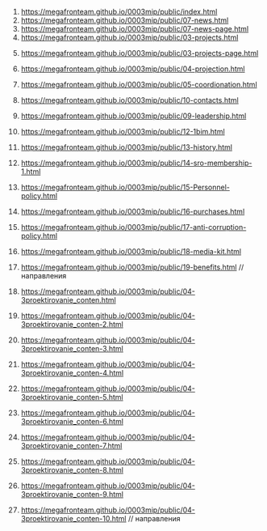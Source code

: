 1. <https://megafronteam.github.io/0003mip/public/index.html>
1. <https://megafronteam.github.io/0003mip/public/07-news.html>
2. <https://megafronteam.github.io/0003mip/public/07-news-page.html>
3. <https://megafronteam.github.io/0003mip/public/03-projects.html>
<!-- 4. <https://megafronteam.github.io/0003mip/public/03-projects-1.html> -->
5. <https://megafronteam.github.io/0003mip/public/03-projects-page.html>
6. <https://megafronteam.github.io/0003mip/public/04-projection.html>
7. <https://megafronteam.github.io/0003mip/public/05-coordionation.html>
8. <https://megafronteam.github.io/0003mip/public/10-contacts.html>
9. <https://megafronteam.github.io/0003mip/public/09-leadership.html>
10. <https://megafronteam.github.io/0003mip/public/12-1bim.html>
11. <https://megafronteam.github.io/0003mip/public/13-history.html>
    
12. <https://megafronteam.github.io/0003mip/public/14-sro-membership-1.html>
13. <https://megafronteam.github.io/0003mip/public/15-Personnel-policy.html>
14. <https://megafronteam.github.io/0003mip/public/16-purchases.html>
15. <https://megafronteam.github.io/0003mip/public/17-anti-corruption-policy.html>
16. <https://megafronteam.github.io/0003mip/public/18-media-kit.html>
17. <https://megafronteam.github.io/0003mip/public/19-benefits.html>
//направления
18. <https://megafronteam.github.io/0003mip/public/04-3proektirovanie_conten.html>
19. <https://megafronteam.github.io/0003mip/public/04-3proektirovanie_conten-2.html>
20. <https://megafronteam.github.io/0003mip/public/04-3proektirovanie_conten-3.html>
21. <https://megafronteam.github.io/0003mip/public/04-3proektirovanie_conten-4.html>
22. <https://megafronteam.github.io/0003mip/public/04-3proektirovanie_conten-5.html>
23. <https://megafronteam.github.io/0003mip/public/04-3proektirovanie_conten-6.html>
24. <https://megafronteam.github.io/0003mip/public/04-3proektirovanie_conten-7.html>
25. <https://megafronteam.github.io/0003mip/public/04-3proektirovanie_conten-8.html>
26. <https://megafronteam.github.io/0003mip/public/04-3proektirovanie_conten-9.html>
27. <https://megafronteam.github.io/0003mip/public/04-3proektirovanie_conten-10.html>
// направления
